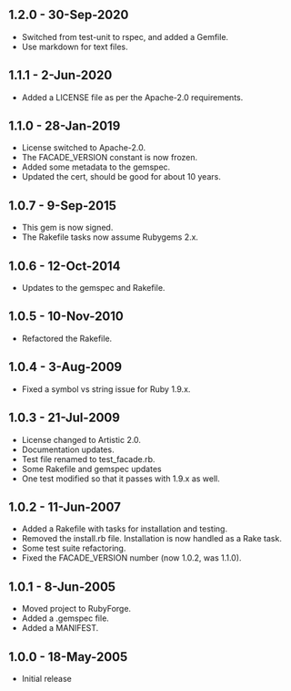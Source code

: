 ## 1.2.0 - 30-Sep-2020
* Switched from test-unit to rspec, and added a Gemfile.
* Use markdown for text files.

## 1.1.1 - 2-Jun-2020
* Added a LICENSE file as per the Apache-2.0 requirements.

## 1.1.0 - 28-Jan-2019
* License switched to Apache-2.0.
* The FACADE_VERSION constant is now frozen.
* Added some metadata to the gemspec.
* Updated the cert, should be good for about 10 years.

## 1.0.7 - 9-Sep-2015
* This gem is now signed.
* The Rakefile tasks now assume Rubygems 2.x.

## 1.0.6 - 12-Oct-2014
* Updates to the gemspec and Rakefile.

## 1.0.5 - 10-Nov-2010
* Refactored the Rakefile.

## 1.0.4 - 3-Aug-2009
* Fixed a symbol vs string issue for Ruby 1.9.x.

## 1.0.3 - 21-Jul-2009
* License changed to Artistic 2.0.
* Documentation updates.
* Test file renamed to test_facade.rb.
* Some Rakefile and gemspec updates
* One test modified so that it passes with 1.9.x as well.

## 1.0.2 - 11-Jun-2007
* Added a Rakefile with tasks for installation and testing.
* Removed the install.rb file. Installation is now handled as a Rake task.
* Some test suite refactoring.
* Fixed the FACADE_VERSION number (now 1.0.2, was 1.1.0).

## 1.0.1 - 8-Jun-2005
* Moved project to RubyForge.
* Added a .gemspec file.
* Added a MANIFEST.

## 1.0.0 - 18-May-2005
* Initial release
